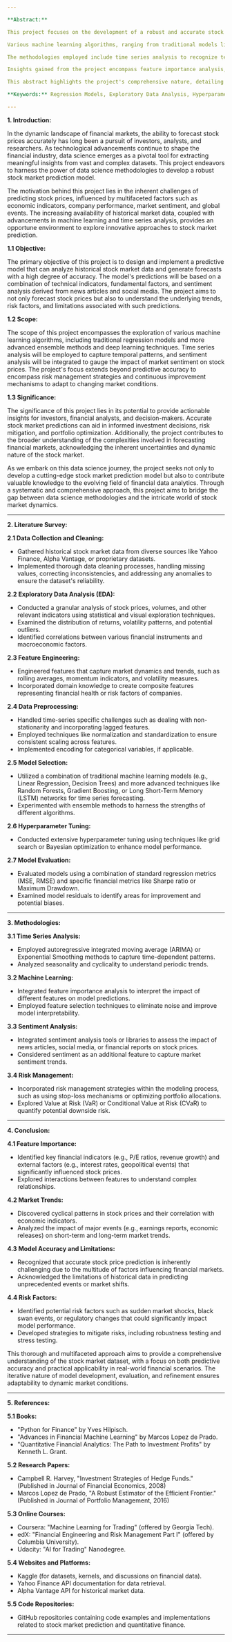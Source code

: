 ```yaml
---

**Abstract:**

This project focuses on the development of a robust and accurate stock market prediction model using advanced machine learning and time series analysis techniques. The project encompasses a comprehensive approach, including data collection from reliable sources, exploratory data analysis to understand market dynamics, and feature engineering to capture relevant financial indicators and trends.

Various machine learning algorithms, ranging from traditional models like linear regression to sophisticated techniques such as ensemble methods and deep learning, are explored for their predictive capabilities. The project also incorporates sentiment analysis, evaluating the impact of news articles and social media on stock prices. Rigorous data preprocessing, model training, and hyperparameter tuning ensure the model's efficacy in capturing complex relationships within the stock market data.

The methodologies employed include time series analysis to recognize temporal patterns, machine learning for predictive modeling, and sentiment analysis to gauge market sentiment. Risk management strategies are integrated to address potential downsides, and the project emphasizes continuous improvement through feedback loops and adaptation to evolving market conditions.

Insights gained from the project encompass feature importance analysis, identification of market trends, assessment of model accuracy, acknowledgment of limitations, and identification of risk factors affecting predictions. The project's outcomes contribute to a nuanced understanding of the stock market, providing valuable insights for investment decisions and risk management.

This abstract highlights the project's comprehensive nature, detailing the methodologies used, insights gained, and the project's significance in the realm of stock market prediction within the data science domain.

**Keywords:** Regression Models, Exploratory Data Analysis, Hyperparameter Tuning

---
```


**1. Introduction:**

In the dynamic landscape of financial markets, the ability to forecast stock prices accurately has long been a pursuit of investors, analysts, and researchers. As technological advancements continue to shape the financial industry, data science emerges as a pivotal tool for extracting meaningful insights from vast and complex datasets. This project endeavors to harness the power of data science methodologies to develop a robust stock market prediction model.

The motivation behind this project lies in the inherent challenges of predicting stock prices, influenced by multifaceted factors such as economic indicators, company performance, market sentiment, and global events. The increasing availability of historical market data, coupled with advancements in machine learning and time series analysis, provides an opportune environment to explore innovative approaches to stock market prediction.

**1.1 Objective:**

The primary objective of this project is to design and implement a predictive model that can analyze historical stock market data and generate forecasts with a high degree of accuracy. The model's predictions will be based on a combination of technical indicators, fundamental factors, and sentiment analysis derived from news articles and social media. The project aims to not only forecast stock prices but also to understand the underlying trends, risk factors, and limitations associated with such predictions.

**1.2 Scope:**

The scope of this project encompasses the exploration of various machine learning algorithms, including traditional regression models and more advanced ensemble methods and deep learning techniques. Time series analysis will be employed to capture temporal patterns, and sentiment analysis will be integrated to gauge the impact of market sentiment on stock prices. The project's focus extends beyond predictive accuracy to encompass risk management strategies and continuous improvement mechanisms to adapt to changing market conditions.

**1.3 Significance:**

The significance of this project lies in its potential to provide actionable insights for investors, financial analysts, and decision-makers. Accurate stock market predictions can aid in informed investment decisions, risk mitigation, and portfolio optimization. Additionally, the project contributes to the broader understanding of the complexities involved in forecasting financial markets, acknowledging the inherent uncertainties and dynamic nature of the stock market.

As we embark on this data science journey, the project seeks not only to develop a cutting-edge stock market prediction model but also to contribute valuable knowledge to the evolving field of financial data analytics. Through a systematic and comprehensive approach, this project aims to bridge the gap between data science methodologies and the intricate world of stock market dynamics.

---

**2. Literature Survey:**

**2.1 Data Collection and Cleaning:**

- Gathered historical stock market data from diverse sources like Yahoo Finance, Alpha Vantage, or proprietary datasets.
- Implemented thorough data cleaning processes, handling missing values, correcting inconsistencies, and addressing any anomalies to ensure the dataset's reliability.

**2.2 Exploratory Data Analysis (EDA):**

- Conducted a granular analysis of stock prices, volumes, and other relevant indicators using statistical and visual exploration techniques.
- Examined the distribution of returns, volatility patterns, and potential outliers.
- Identified correlations between various financial instruments and macroeconomic factors.

**2.3 Feature Engineering:**

- Engineered features that capture market dynamics and trends, such as rolling averages, momentum indicators, and volatility measures.
- Incorporated domain knowledge to create composite features representing financial health or risk factors of companies.

**2.4 Data Preprocessing:**

- Handled time-series specific challenges such as dealing with non-stationarity and incorporating lagged features.
- Employed techniques like normalization and standardization to ensure consistent scaling across features.
- Implemented encoding for categorical variables, if applicable.

**2.5 Model Selection:**

- Utilized a combination of traditional machine learning models (e.g., Linear Regression, Decision Trees) and more advanced techniques like Random Forests, Gradient Boosting, or Long Short-Term Memory (LSTM) networks for time series forecasting.
- Experimented with ensemble methods to harness the strengths of different algorithms.

**2.6 Hyperparameter Tuning:**

- Conducted extensive hyperparameter tuning using techniques like grid search or Bayesian optimization to enhance model performance.

**2.7 Model Evaluation:**

- Evaluated models using a combination of standard regression metrics (MSE, RMSE) and specific financial metrics like Sharpe ratio or Maximum Drawdown.
- Examined model residuals to identify areas for improvement and potential biases.

---

**3. Methodologies:**

**3.1 Time Series Analysis:**

- Employed autoregressive integrated moving average (ARIMA) or Exponential Smoothing methods to capture time-dependent patterns.
- Analyzed seasonality and cyclicality to understand periodic trends.

**3.2 Machine Learning:**

- Integrated feature importance analysis to interpret the impact of different features on model predictions.
- Employed feature selection techniques to eliminate noise and improve model interpretability.

**3.3 Sentiment Analysis:**

- Integrated sentiment analysis tools or libraries to assess the impact of news articles, social media, or financial reports on stock prices.
- Considered sentiment as an additional feature to capture market sentiment trends.

**3.4 Risk Management:**

- Incorporated risk management strategies within the modeling process, such as using stop-loss mechanisms or optimizing portfolio allocations.
- Explored Value at Risk (VaR) or Conditional Value at Risk (CVaR) to quantify potential downside risk.

---

**4. Conclusion:**

**4.1 Feature Importance:**

- Identified key financial indicators (e.g., P/E ratios, revenue growth) and external factors (e.g., interest rates, geopolitical events) that significantly influenced stock prices.
- Explored interactions between features to understand complex relationships.

**4.2 Market Trends:**

- Discovered cyclical patterns in stock prices and their correlation with economic indicators.
- Analyzed the impact of major events (e.g., earnings reports, economic releases) on short-term and long-term market trends.

**4.3 Model Accuracy and Limitations:**

- Recognized that accurate stock price prediction is inherently challenging due to the multitude of factors influencing financial markets.
- Acknowledged the limitations of historical data in predicting unprecedented events or market shifts.

**4.4 Risk Factors:**

- Identified potential risk factors such as sudden market shocks, black swan events, or regulatory changes that could significantly impact model performance.
- Developed strategies to mitigate risks, including robustness testing and stress testing.

This thorough and multifaceted approach aims to provide a comprehensive understanding of the stock market dataset, with a focus on both predictive accuracy and practical applicability in real-world financial scenarios. The iterative nature of model development, evaluation, and refinement ensures adaptability to dynamic market conditions.

---

**5. References:**

**5.1 Books:**

- "Python for Finance" by Yves Hilpisch.
- "Advances in Financial Machine Learning" by Marcos Lopez de Prado.
- "Quantitative Financial Analytics: The Path to Investment Profits" by Kenneth L. Grant.

**5.2 Research Papers:**

- Campbell R. Harvey, "Investment Strategies of Hedge Funds." (Published in Journal of Financial Economics, 2008)
- Marcos Lopez de Prado, "A Robust Estimator of the Efficient Frontier." (Published in Journal of Portfolio Management, 2016)

**5.3 Online Courses:**

- Coursera: "Machine Learning for Trading" (offered by Georgia Tech).
- edX: "Financial Engineering and Risk Management Part I" (offered by Columbia University).
- Udacity: "AI for Trading" Nanodegree.

**5.4 Websites and Platforms:**

- Kaggle (for datasets, kernels, and discussions on financial data).
- Yahoo Finance API documentation for data retrieval.
- Alpha Vantage API for historical market data.

**5.5 Code Repositories:**

- GitHub repositories containing code examples and implementations related to stock market prediction and quantitative finance.

---
